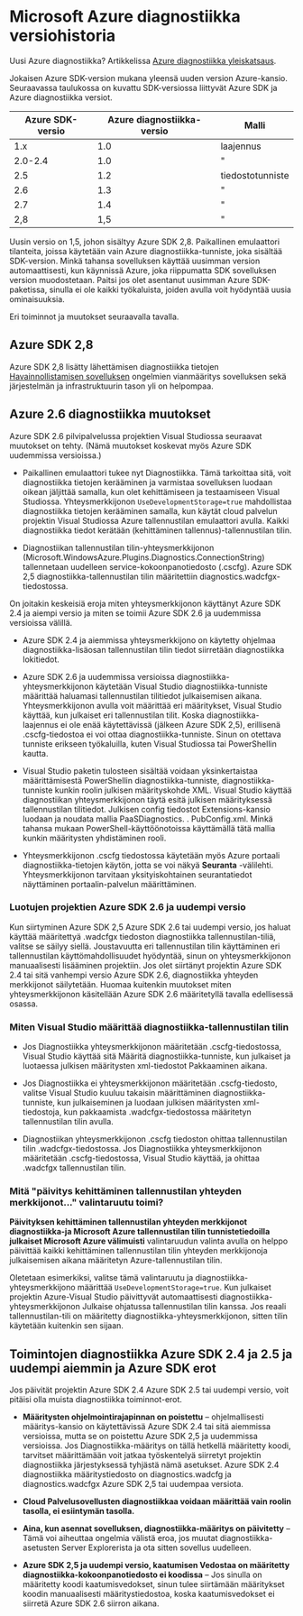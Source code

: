 <properties
    pageTitle="Azure diagnostiikka versiohistoria"
    description="SELITYS muuttuu eri versioiden Azure diagnostiikka kuin lähetetty eri Microsoft Azure SDK: T-versioita."
    services="multiple"
    documentationCenter=".net"
    authors="rboucher"
    manager="jwhit"
    editor=""/>

<tags
    ms.service="multiple"
    ms.workload="na"
    ms.tgt_pltfrm="na"
    ms.devlang="dotnet"
    ms.topic="article"
    ms.date="02/12/2016"
    ms.author="robb"/>


# <a name="microsoft-azure-diagnostics-version-history"></a>Microsoft Azure diagnostiikka versiohistoria

Uusi Azure diagnostiikka? Artikkelissa [Azure diagnostiikka yleiskatsaus](azure-diagnostics.md).

Jokaisen Azure SDK-version mukana yleensä uuden version Azure-kansio. Seuraavassa taulukossa on kuvattu SDK-versiossa liittyvät Azure SDK ja Azure diagnostiikka versiot.



Azure SDK-versio | Azure diagnostiikka-versio | Malli
--- | --- | ---
1.x      | 1.0 | laajennus
2.0-2.4| 1.0 | "
2.5      | 1.2 | tiedostotunniste
2.6      | 1.3 | "
2.7      | 1.4 | "
2,8      | 1,5 | "


Uusin versio on 1,5, johon sisältyy Azure SDK 2,8. Paikallinen emulaattori tilanteita, joissa käytetään vain Azure diagnostiikka-tunniste, joka sisältää SDK-version. Minkä tahansa sovelluksen käyttää uusimman version automaattisesti, kun käynnissä Azure, joka riippumatta SDK sovelluksen version muodostetaan. Paitsi jos olet asentanut uusimman Azure SDK-paketissa, sinulla ei ole kaikki työkaluista, joiden avulla voit hyödyntää uusia ominaisuuksia.

Eri toiminnot ja muutokset seuraavalla tavalla.

## <a name="azure-sdk-28"></a>Azure SDK 2,8
Azure SDK 2,8 lisätty lähettämisen diagnostiikka tietojen [Havainnollistamisen sovelluksen](./application-insights/app-insights-cloudservices.md) ongelmien vianmääritys sovelluksen sekä järjestelmän ja infrastruktuurin tason yli on helpompaa.

## <a name="azure-26-diagnostics-changes"></a>Azure 2.6 diagnostiikka muutokset

Azure SDK 2.6 pilvipalvelussa projektien Visual Studiossa seuraavat muutokset on tehty. (Nämä muutokset koskevat myös Azure SDK uudemmissa versioissa.)

- Paikallinen emulaattori tukee nyt Diagnostiikka. Tämä tarkoittaa sitä, voit diagnostiikka tietojen kerääminen ja varmistaa sovelluksen luodaan oikean jäljittää samalla, kun olet kehittämiseen ja testaamiseen Visual Studiossa. Yhteysmerkkijonon `UseDevelopmentStorage=true` mahdollistaa diagnostiikka tietojen kerääminen samalla, kun käytät cloud palvelun projektin Visual Studiossa Azure tallennustilan emulaattori avulla. Kaikki diagnostiikka tiedot kerätään (kehittäminen tallennus)-tallennustilan tilin.

- Diagnostiikan tallennustilan tilin-yhteysmerkkijonon (Microsoft.WindowsAzure.Plugins.Diagnostics.ConnectionString) tallennetaan uudelleen service-kokoonpanotiedosto (.cscfg). Azure SDK 2,5 diagnostiikka-tallennustilan tilin määritettiin diagnostics.wadcfgx-tiedostossa.

On joitakin keskeisiä eroja miten yhteysmerkkijonon käyttänyt Azure SDK 2.4 ja aiempi versio ja miten se toimii Azure SDK 2.6 ja uudemmissa versioissa välillä.

- Azure SDK 2.4 ja aiemmissa yhteysmerkkijono on käytetty ohjelmaa diagnostiikka-lisäosan tallennustilan tilin tiedot siirretään diagnostiikka lokitiedot.

- Azure SDK 2.6 ja uudemmissa versioissa diagnostiikka-yhteysmerkkijonon käytetään Visual Studio diagnostiikka-tunniste määrittää haluamasi tallennustilan tilitiedot julkaisemisen aikana. Yhteysmerkkijonon avulla voit määrittää eri määritykset, Visual Studio käyttää, kun julkaiset eri tallennustilan tilit. Koska diagnostiikka-laajennus ei ole enää käytettävissä (jälkeen Azure SDK 2,5), erillisenä .cscfg-tiedostoa ei voi ottaa diagnostiikka-tunniste. Sinun on otettava tunniste erikseen työkaluilla, kuten Visual Studiossa tai PowerShellin kautta.

- Visual Studio paketin tulosteen sisältää voidaan yksinkertaistaa määrittämisestä PowerShellin diagnostiikka-tunniste, diagnostiikka-tunniste kunkin roolin julkisen määrityskohde XML. Visual Studio käyttää diagnostiikan yhteysmerkkijonon täytä esitä julkisen määrityksessä tallennustilan tilitiedot. Julkisen config tiedostot Extensions-kansio luodaan ja noudata mallia PaaSDiagnostics. <RoleName>. PubConfig.xml. Minkä tahansa mukaan PowerShell-käyttöönotoissa käyttämällä tätä mallia kunkin määritysten yhdistäminen rooli.

- Yhteysmerkkijonon .cscfg tiedostossa käytetään myös Azure portaali diagnostiikka-tietojen käytön, jotta se voi näkyä **Seuranta** -välilehti. Yhteysmerkkijonon tarvitaan yksityiskohtainen seurantatiedot näyttäminen portaalin-palvelun määrittäminen.

### <a name="migrating-projects-to-azure-sdk-26-and-later"></a>Luotujen projektien Azure SDK 2.6 ja uudempi versio

Kun siirtyminen Azure SDK 2,5 Azure SDK 2.6 tai uudempi versio, jos haluat käyttää määritettyä .wadcfgx tiedoston diagnostiikka tallennustilan-tiliä, valitse se säilyy siellä. Joustavuutta eri tallennustilan tilin käyttäminen eri tallennustilan käyttömahdollisuudet hyödyntää, sinun on yhteysmerkkijonon manuaalisesti lisääminen projektiin. Jos olet siirtänyt projektin Azure SDK 2.4 tai sitä vanhempi versio Azure SDK 2.6, diagnostiikka yhteyden merkkijonot säilytetään. Huomaa kuitenkin muutokset miten yhteysmerkkijonon käsitellään Azure SDK 2.6 määritetyllä tavalla edellisessä osassa.

### <a name="how-visual-studio-determines-the-diagnostics-storage-account"></a>Miten Visual Studio määrittää diagnostiikka-tallennustilan tilin

- Jos Diagnostiikka yhteysmerkkijonon määritetään .cscfg-tiedostossa, Visual Studio käyttää sitä Määritä diagnostiikka-tunniste, kun julkaiset ja luotaessa julkisen määritysten xml-tiedostot Pakkaaminen aikana.

- Jos Diagnostiikka ei yhteysmerkkijonon määritetään .cscfg-tiedosto, valitse Visual Studio kuuluu takaisin määrittäminen diagnostiikka-tunniste, kun julkaiseminen ja luodaan julkisen määritysten xml-tiedostoja, kun pakkaamista .wadcfgx-tiedostossa määritetyn tallennustilan tilin avulla.

- Diagnostiikan yhteysmerkkijonon .cscfg tiedoston ohittaa tallennustilan tilin .wadcfgx-tiedostossa. Jos Diagnostiikka yhteysmerkkijonon määritetään .cscfg-tiedostossa, Visual Studio käyttää, ja ohittaa .wadcfgx tallennustilan tilin.

### <a name="what-does-the-update-development-storage-connection-strings-checkbox-do"></a>Mitä "päivitys kehittäminen tallennustilan yhteyden merkkijonot..." valintaruutu toimi?

**Päivityksen kehittäminen tallennustilan yhteyden merkkijonot diagnostiikka-ja Microsoft Azure tallennustilan tilin tunnistetiedoilla julkaiset Microsoft Azure välimuisti** valintaruudun valinta avulla on helppo päivittää kaikki kehittäminen tallennustilan tilin yhteyden merkkijonoja julkaisemisen aikana määritetyn Azure-tallennustilan tilin.

Oletetaan esimerkiksi, valitse tämä valintaruutu ja diagnostiikka-yhteysmerkkijono määrittää `UseDevelopmentStorage=true`. Kun julkaiset projektin Azure-Visual Studio päivittyvät automaattisesti diagnostiikka-yhteysmerkkijonon Julkaise ohjatussa tallennustilan tilin kanssa. Jos reaali tallennustilan-tili on määritetty diagnostiikka-yhteysmerkkijonon, sitten tilin käytetään kuitenkin sen sijaan.

## <a name="diagnostics-functionality-differences-between-azure-sdk-24-and-earlier-and-azure-sdk-25-and-later"></a>Toimintojen diagnostiikka Azure SDK 2.4 ja 2.5 ja uudempi aiemmin ja Azure SDK erot

Jos päivität projektin Azure SDK 2.4 Azure SDK 2.5 tai uudempi versio, voit pitäisi olla muista diagnostiikka toiminnot-erot.

- **Määritysten ohjelmointirajapinnan on poistettu** – ohjelmallisesti määritys-kansio on käytettävissä Azure SDK 2.4 tai sitä aiemmissa versioissa, mutta se on poistettu Azure SDK 2,5 ja uudemmissa versioissa. Jos Diagnostiikka-määritys on tällä hetkellä määritetty koodi, tarvitset määrittämään voit jatkaa työskentelyä siirretyt projektin diagnostiikka järjestyksessä tyhjästä nämä asetukset. Azure SDK 2.4 diagnostiikka määritystiedosto on diagnostics.wadcfg ja diagnostics.wadcfgx Azure SDK 2,5 tai uudempaa versiota.

- **Cloud Palvelusovellusten diagnostiikkaa voidaan määrittää vain roolin tasolla, ei esiintymän tasolla.**

- **Aina, kun asennat sovelluksen, diagnostiikka-määritys on päivitetty** – Tämä voi aiheuttaa ongelmia välistä eroa, jos muutat diagnostiikka-asetusten Server Explorerista ja ota sitten sovellus uudelleen.

- **Azure SDK 2,5 ja uudempi versio, kaatumisen Vedostaa on määritetty diagnostiikka-kokoonpanotiedosto ei koodissa** – Jos sinulla on määritetty koodi kaatumisvedokset, sinun tulee siirtämään määritykset koodin manuaalisesti määritystiedostoa, koska kaatumisvedokset ei siirretä Azure SDK 2.6 siirron aikana.

